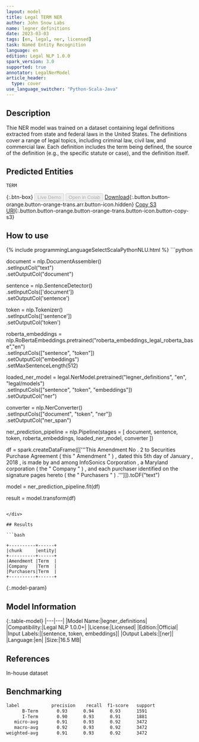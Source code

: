 ```yaml
---
layout: model
title: Legal TERM NER
author: John Snow Labs
name: legner_definitions
date: 2023-03-03
tags: [en, legal, ner, licensed]
task: Named Entity Recognition
language: en
edition: Legal NLP 1.0.0
spark_version: 3.0
supported: true
annotator: LegalNerModel
article_header:
  type: cover
use_language_switcher: "Python-Scala-Java"
---
```


## Description

Thie NER model was trained on a dataset containing legal definitions extracted from state and federal laws in the United States. The definitions cover a range of legal topics, including criminal law, civil law, and commercial law. Each definition includes the term being defined, the source of the definition (e.g., the specific statute or case), and the definition itself.

## Predicted Entities

`TERM`

{:.btn-box}
<button class="button button-orange" disabled>Live Demo</button>
<button class="button button-orange" disabled>Open in Colab</button>
[Download](https://s3.amazonaws.com/auxdata.johnsnowlabs.com/legal/models/legner_definitions_en_1.0.0_3.0_1677844760707.zip){:.button.button-orange.button-orange-trans.arr.button-icon.hidden}
[Copy S3 URI](s3://auxdata.johnsnowlabs.com/legal/models/legner_definitions_en_1.0.0_3.0_1677844760707.zip){:.button.button-orange.button-orange-trans.button-icon.button-copy-s3}

## How to use



<div class="tabs-box" markdown="1">
{% include programmingLanguageSelectScalaPythonNLU.html %}
```python
 
document = nlp.DocumentAssembler()\
    .setInputCol("text")\
    .setOutputCol("document")

sentence = nlp.SentenceDetector()\
    .setInputCols(['document'])\
    .setOutputCol('sentence')

token = nlp.Tokenizer()\
    .setInputCols(['sentence'])\
    .setOutputCol('token')

roberta_embeddings = nlp.RoBertaEmbeddings.pretrained("roberta_embeddings_legal_roberta_base","en") \
    .setInputCols(["sentence", "token"]) \
    .setOutputCol("embeddings") \
    .setMaxSentenceLength(512)
  
loaded_ner_model = legal.NerModel.pretrained("legner_definitions", "en", "legal/models")\
    .setInputCols(["sentence", "token", "embeddings"])\
    .setOutputCol("ner")

converter = nlp.NerConverter()\
    .setInputCols(["document", "token", "ner"])\
    .setOutputCol("ner_span")

ner_prediction_pipeline = nlp.Pipeline(stages = [
                                            document,
                                            sentence,
                                            token,
                                            roberta_embeddings,
                                            loaded_ner_model,
                                            converter
                                            ])

df = spark.createDataFrame([['''This Amendment No . 2 to Securities Purchase Agreement ( this " Amendment " ) , dated this 5th day of January , 2018 , is made by and among InfoSonics Corporation , a Maryland corporation ( the " Company " ) , and each purchaser identified on the signature pages hereto ( the " Purchasers " ) .''']]).toDF("text")

model = ner_prediction_pipeline.fit(df)

result = model.transform(df)
```

</div>

## Results

```bash

+----------+------+
|chunk     |entity|
+----------+------+
|Amendment |Term  |
|Company   |Term  |
|Purchasers|Term  |
+----------+------+

```

{:.model-param}
## Model Information

{:.table-model}
|---|---|
|Model Name:|legner_definitions|
|Compatibility:|Legal NLP 1.0.0+|
|License:|Licensed|
|Edition:|Official|
|Input Labels:|[sentence, token, embeddings]|
|Output Labels:|[ner]|
|Language:|en|
|Size:|16.5 MB|

## References

In-house dataset

## Benchmarking

```bash
label            precision    recall  f1-score   support
      B-Term       0.93      0.94      0.93      1591
      I-Term       0.90      0.93      0.91      1881
   micro-avg       0.91      0.93      0.92      3472
   macro-avg       0.92      0.93      0.92      3472
weighted-avg       0.91      0.93      0.92      3472
```
